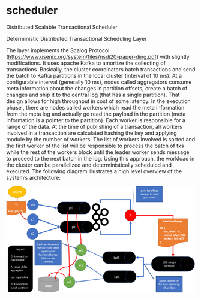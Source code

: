 # scheduler
Distributed Scalable Transactional Scheduler

Deterministic Distributed Transactional Scheduling Layer

The layer implements the Scalog Protocol (https://www.usenix.org/system/files/nsdi20-paper-ding.pdf) with slightly modifications. It uses apache Kafka to amortize the collecting of transactions. Basically, the cluster coordinators batch transactions and send the batch to Kafka partitions in the local cluster (interval of 10 ms). At a configurable interval (generally 10 ms), nodes called aggregators consume meta information about the changes in partition offsets, create a batch of changes and ship it to the central log (that has a single partition). That design allows for high throughput in cost of some latency. In the execution phase , there are nodes called workers which read the meta information from the meta log and actually go read the payload in the partition (meta information is a pointer to the partition). Each worker is responsible for a range of the data. At the time of publishing of a transaction, all workers involved in a transaction are calculated hashing the key and applying module by the number of workers. The list of workers involved is sorted and the first worker of the list will be responsible to process the batch of txs while the rest of the workers block until the leader worker sends message to proceed to the next batch in the log. Using this approach, the workload in the cluster can be parallelized and deterministically scheduled and executed.
The following diagram illustrates a high level overview of the system’s architecture: 

![alt text](imgs/scheduler.png "Title")	 	  
